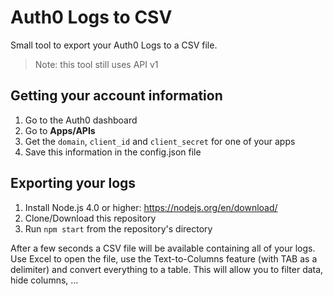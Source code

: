 # Auth0 Logs to CSV

Small tool to export your Auth0 Logs to a CSV file.

> Note: this tool still uses API v1

## Getting your account information

 1. Go to the Auth0 dashboard
 2. Go to **Apps/APIs**
 3. Get the `domain`, `client_id` and `client_secret` for one of your apps
 4. Save this information in the config.json file

## Exporting your logs

 1. Install Node.js 4.0 or higher: https://nodejs.org/en/download/
 2. Clone/Download this repository
 3. Run `npm start` from the repository's directory

After a few seconds a CSV file will be available containing all of your logs. Use Excel to open the file, use the Text-to-Columns feature (with TAB as a delimiter) and convert everything to a table. This will allow you to filter data, hide columns, ...
